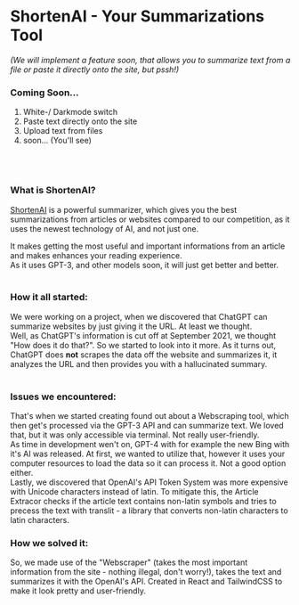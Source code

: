 # ShortenAI - Your Summarizations Tool
*(We will implement a feature soon, that allows you to summarize text from a file or paste it directly onto the site, but pssh!)*<br>

### Coming Soon...

1. White-/ Darkmode switch
2. Paste text directly onto the site
3. Upload text from files
4. soon... (You'll see)

<br><br>

### What is ShortenAI?

[ShortenAI](https://shortenai.almightychaos.dev) is a powerful summarizer, which gives you the best summarizations from articles or websites compared to our competition, as it uses the newest technology of AI, and not just one.<br>

It makes getting the most useful and important informations from an article and makes enhances your reading experience. <br>
As it uses GPT-3, and other models soon, it will just get better and better. <br>
<br>

### How it all started:

We were working on a project, when we discovered that ChatGPT can summarize websites by just giving it the URL. At least we thought. <br>
Well, as ChatGPT's information is cut off at September 2021, we thought "How does it do that?". So we started to look into it more. As it turns out, ChatGPT does **not** scrapes the data off the website and summarizes it, it analyzes the URL and then provides you with a hallucinated summary. <br>
<br>

### Issues we encountered:

That's when we started creating found out about a Webscraping tool, which then get's processed via the GPT-3 API and can summarize text. We loved that, but it was only accessible via terminal. Not really user-friendly. 
<br>
As time in development wen't on, GPT-4 with for example the new Bing with it's AI was released. At first, we wanted to utilize that, however it uses your computer resources to load the data so it can process it. Not a good option either.
<br>
Lastly, we discovered that OpenAI's API Token System was more expensive with Unicode characters instead of latin. To mitigate this, the Article Extracor checks if the article text contains non-latin symbols and tries to precess the text with translit - a library that converts non-latin characters to latin characters. <br>

### How we solved it:

So, we made use of the "Webscraper" (takes the most important information from the site - nothing illegal, don't worry!), takes the text and summarizes it with the OpenAI's API. Created in React and TailwindCSS to make it look pretty and user-friendly. <br>